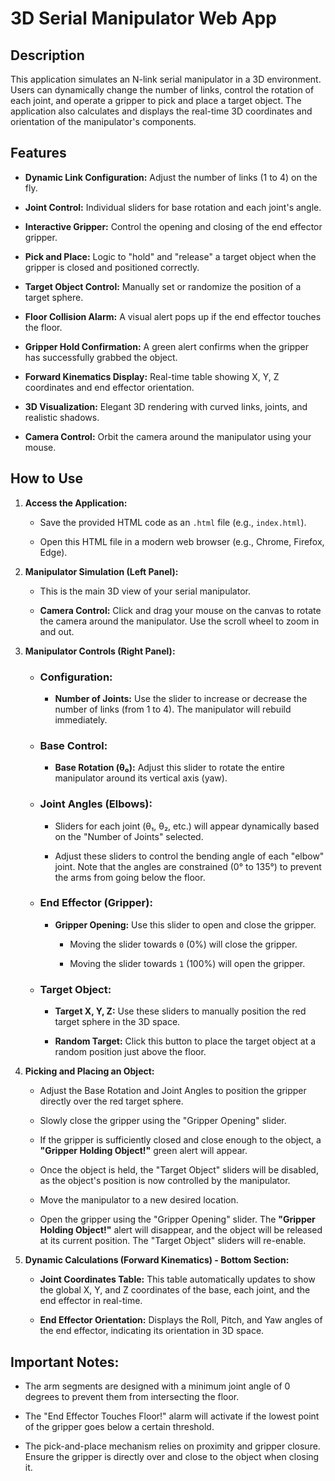 # 3D Serial Manipulator Web App

## Description

This application simulates an N-link serial manipulator in a 3D environment. Users can dynamically change the number of links, control the rotation of each joint, and operate a gripper to pick and place a target object. The application also calculates and displays the real-time 3D coordinates and orientation of the manipulator's components.

## Features

* **Dynamic Link Configuration:** Adjust the number of links (1 to 4) on the fly.

* **Joint Control:** Individual sliders for base rotation and each joint's angle.

* **Interactive Gripper:** Control the opening and closing of the end effector gripper.

* **Pick and Place:** Logic to "hold" and "release" a target object when the gripper is closed and positioned correctly.

* **Target Object Control:** Manually set or randomize the position of a target sphere.

* **Floor Collision Alarm:** A visual alert pops up if the end effector touches the floor.

* **Gripper Hold Confirmation:** A green alert confirms when the gripper has successfully grabbed the object.

* **Forward Kinematics Display:** Real-time table showing X, Y, Z coordinates and end effector orientation.

* **3D Visualization:** Elegant 3D rendering with curved links, joints, and realistic shadows.

* **Camera Control:** Orbit the camera around the manipulator using your mouse.

## How to Use

1.  **Access the Application:**

    * Save the provided HTML code as an `.html` file (e.g., `index.html`).

    * Open this HTML file in a modern web browser (e.g., Chrome, Firefox, Edge).

2.  **Manipulator Simulation (Left Panel):**

    * This is the main 3D view of your serial manipulator.

    * **Camera Control:** Click and drag your mouse on the canvas to rotate the camera around the manipulator. Use the scroll wheel to zoom in and out.

3.  **Manipulator Controls (Right Panel):**

    * ### Configuration:

        * **Number of Joints:** Use the slider to increase or decrease the number of links (from 1 to 4). The manipulator will rebuild immediately.

    * ### Base Control:

        * **Base Rotation (θ₀):** Adjust this slider to rotate the entire manipulator around its vertical axis (yaw).

    * ### Joint Angles (Elbows):

        * Sliders for each joint (θ₁, θ₂, etc.) will appear dynamically based on the "Number of Joints" selected.

        * Adjust these sliders to control the bending angle of each "elbow" joint. Note that the angles are constrained (0° to 135°) to prevent the arms from going below the floor.

    * ### End Effector (Gripper):

        * **Gripper Opening:** Use this slider to open and close the gripper.

            * Moving the slider towards `0` (0%) will close the gripper.

            * Moving the slider towards `1` (100%) will open the gripper.

    * ### Target Object:

        * **Target X, Y, Z:** Use these sliders to manually position the red target sphere in the 3D space.

        * **Random Target:** Click this button to place the target object at a random position just above the floor.

4.  **Picking and Placing an Object:**

    * Adjust the Base Rotation and Joint Angles to position the gripper directly over the red target sphere.

    * Slowly close the gripper using the "Gripper Opening" slider.

    * If the gripper is sufficiently closed and close enough to the object, a **"Gripper Holding Object!"** green alert will appear.

    * Once the object is held, the "Target Object" sliders will be disabled, as the object's position is now controlled by the manipulator.

    * Move the manipulator to a new desired location.

    * Open the gripper using the "Gripper Opening" slider. The **"Gripper Holding Object!"** alert will disappear, and the object will be released at its current position. The "Target Object" sliders will re-enable.

5.  **Dynamic Calculations (Forward Kinematics) - Bottom Section:**

    * **Joint Coordinates Table:** This table automatically updates to show the global X, Y, and Z coordinates of the base, each joint, and the end effector in real-time.

    * **End Effector Orientation:** Displays the Roll, Pitch, and Yaw angles of the end effector, indicating its orientation in 3D space.

## Important Notes:

* The arm segments are designed with a minimum joint angle of 0 degrees to prevent them from intersecting the floor.

* The "End Effector Touches Floor!" alarm will activate if the lowest point of the gripper goes below a certain threshold.

* The pick-and-place mechanism relies on proximity and gripper closure. Ensure the gripper is directly over and close to the object when closing it.
